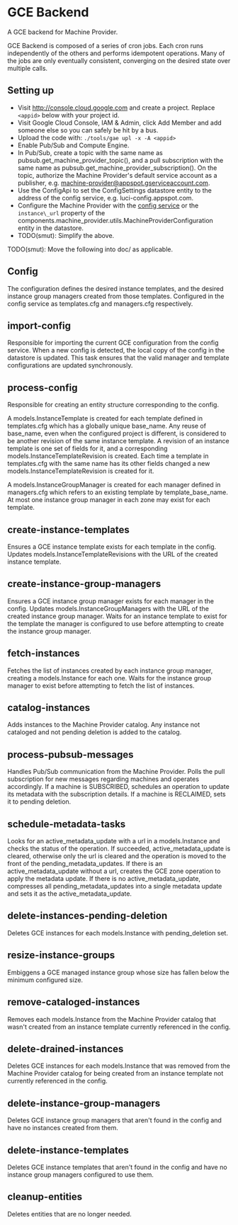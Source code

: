 # GCE Backend

A GCE backend for Machine Provider.

GCE Backend is composed of a series of cron jobs. Each cron runs independently
of the others and performs idempotent operations. Many of the jobs are only
eventually consistent, converging on the desired state over multiple calls.


## Setting up

*   Visit http://console.cloud.google.com and create a project. Replace
    `<appid>` below with your project id.
*   Visit Google Cloud Console, IAM & Admin, click Add Member and add someone
    else so you can safely be hit by a bus.
*   Upload the code with: `./tools/gae upl -x -A <appid>`
*   Enable Pub/Sub and Compute Engine.
*   In Pub/Sub, create a topic with the same name as
    pubsub.get\_machine\_provider\_topic(), and a pull subscription with the
    same name as pubsub.get\_machine\_provider\_subscription(). On the topic,
    authorize the Machine Provider's default service account as a publisher,
    e.g. machine-provider@appspot.gserviceaccount.com.
*   Use the ConfigApi to set the ConfigSettings datastore entity to the
    address of the config service, e.g. luci-config.appspot.com.
*   Configure the Machine Provider with the
    [config service](https://github.com/luci/luci-py/blob/master/appengine/gce-backend/proto/config.proto)
    or the `instance\_url` property of the
    components.machine\_provider.utils.MachineProviderConfiguration entity in
    the datastore.
*   TODO(smut): Simplify the above.


TODO(smut): Move the following into doc/ as applicable.


## Config

The configuration defines the desired instance templates, and the desired
instance group managers created from those templates. Configured in the config
service as templates.cfg and managers.cfg respectively.


## import-config

Responsible for importing the current GCE configuration from the config service.
When a new config is detected, the local copy of the config in the datastore is
updated. This task ensures that the valid manager and template configurations
are updated synchronously.


## process-config

Responsible for creating an entity structure corresponding to the config.

A models.InstanceTemplate is created for each template defined in templates.cfg
which has a globally unique base\_name. Any reuse of base\_name, even when the
configured project is different, is considered to be another revision of the
same instance template. A revision of an instance template is one set of fields
for it, and a corresponding models.InstanceTemplateRevision is created. Each
time a template in templates.cfg with the same name has its other fields changed
a new models.InstanceTemplateRevision is created for it.

A models.InstanceGroupManager is created for each manager defined in
managers.cfg which refers to an existing template by template\_base\_name. At
most one instance group manager in each zone may exist for each template.


## create-instance-templates

Ensures a GCE instance template exists for each template in the config. Updates
models.InstanceTemplateRevisions with the URL of the created instance template.


## create-instance-group-managers

Ensures a GCE instance group manager exists for each manager in the config.
Updates models.InstanceGroupManagers with the URL of the created instance group
manager. Waits for an instance template to exist for the template the manager
is configured to use before attempting to create the instance group manager.


## fetch-instances

Fetches the list of instances created by each instance group manager, creating
a models.Instance for each one. Waits for the instance group manager to exist
before attempting to fetch the list of instances.


## catalog-instances

Adds instances to the Machine Provider catalog. Any instance not cataloged and
not pending deletion is added to the catalog.


## process-pubsub-messages

Handles Pub/Sub communication from the Machine Provider. Polls the pull
subscription for new messages regarding machines and operates accordingly. If
a machine is SUBSCRIBED, schedules an operation to update its metadata with the
subscription details. If a machine is RECLAIMED, sets it to pending deletion.

## schedule-metadata-tasks

Looks for an active\_metadata\_update with a url in a models.Instance and checks
the status of the operation. If succeeded, active\_metadata\_update is cleared,
otherwise only the url is cleared and the operation is moved to the front of
the pending\_metadata\_updates. If there is an active\_metadata\_update without
a url, creates the GCE zone operation to apply the metadata update. If there is
no active\_metadata\_update, compresses all pending\_metadata\_updates into a
single metadata update and sets it as the active\_metadata\_update.


## delete-instances-pending-deletion

Deletes GCE instances for each models.Instance with pending\_deletion set.


## resize-instance-groups

Embiggens a GCE managed instance group whose size has fallen below the minimum
configured size.


## remove-cataloged-instances

Removes each models.Instance from the Machine Provider catalog that wasn't
created from an instance template currently referenced in the config.


## delete-drained-instances

Deletes GCE instances for each models.Instance that was removed from the
Machine Provider catalog for being created from an instance template not
currently referenced in the config.


## delete-instance-group-managers

Deletes GCE instance group managers that aren't found in the config and have no
instances created from them.


## delete-instance-templates

Deletes GCE instance templates that aren't found in the config and have no
instance group managers configured to use them.


## cleanup-entities

Deletes entities that are no longer needed.

